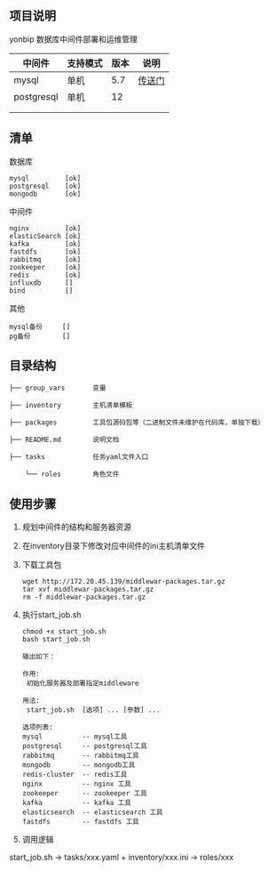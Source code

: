 ## 项目说明

yonbip 数据库中间件部署和运维管理

| 中间件     | 支持模式 | 版本 | 说明                                                         |
| ---------- | -------- | ---- | ------------------------------------------------------------ |
| mysql      | 单机     | 5.7  | [传送门](http://git.yonyou.com/cuixls/yonbip-middleware/tree/master/tasks/roles/redis-cluster) |
| postgresql | 单机     | 12   |                                                              |
|            |          |      |                                                              |
|            |          |      |                                                              |





## 清单

数据库

    mysql         [ok]
    postgresql    [ok]
    mongodb       [ok]
中间件

    nginx         [ok]
    elasticSearch [ok]
    kafka         [ok]
    fastdfs       [ok]
    rabbitmq      [ok]
    zookeeper     [ok]
    redis         [ok]
    influxdb      []
    bind          []

其他

    mysql备份     []
    pg备份        []


## 目录结构


    ├── group_vars       变量

    ├── inventory        主机清单模板
       
    ├── packages         工具包源码包等（二进制文件未维护在代码库，单独下载）

    ├── README.md        说明文档

    ├── tasks            任务yaml文件入口

        └── roles        角色文件


## 使用步骤

1)  规划中间件的结构和服务器资源

2)  在inventory目录下修改对应中间件的ini主机清单文件


3)  下载工具包

        wget http://172.20.45.139/middlewar-packages.tar.gz
        tar xvf middlewar-packages.tar.gz
        rm -f middlewar-packages.tar.gz

4)  执行start_job.sh

        chmod +x start_job.sh
        bash start_job.sh

        输出如下：

        作用:
         初始化服务器及部署指定middleware

        用法:
         start_job.sh  [选项] ... [参数] ...

        选项列表: 
        mysql          -- mysql工具 
        postgresql     -- postgresql工具 
        rabbitmq       -- rabbitmq工具 
        mongodb        -- mongodb工具 
        redis-cluster  -- redis工具 
        nginx          -- nginx 工具 
        zookeeper      -- zookeeper 工具 
        kafka          -- kafka 工具 
        elasticsearch  -- elasticsearch 工具 
        fastdfs        -- fastdfs 工具 


5) 调用逻辑

start_job.sh ->  tasks/xxx.yaml + inventory/xxx.ini -> roles/xxx